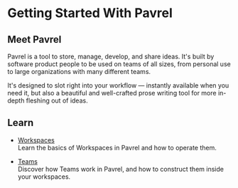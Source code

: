 # Getting Started With Pavrel

## Meet Pavrel

Pavrel is a tool to store, manage, develop, and share ideas. It's built by software product people to be used on teams of all sizes, from personal use to large organizations with many different teams.

It's designed to slot right into your workflow — instantly available when you need it, but also a beautiful and well-crafted prose writing tool for more in-depth fleshing out of ideas.

## Learn

- [Workspaces](./docs/workspaces.md)  
Learn the basics of Workspaces in Pavrel and how to operate them.

- [Teams](./docs/teams.md)  
Discover how Teams work in Pavrel, and how to construct them inside your workspaces.
